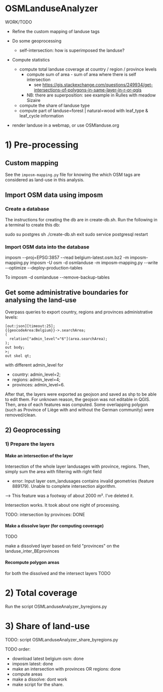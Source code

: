 # OSMLanduseAnalyzer


WORK/TODO

* Refine the custom mapping of landuse tags
* Do some geoprocessing
  * self-intersection: how is superimposed the landuse?

* Compute statistics
  * compute total landuse coverage at country / region / province levels
    * compute sum of area - sum of area where there is self intersection
      * see https://gis.stackexchange.com/questions/249934/get-intersections-of-polygons-in-same-layer-in-r-or-qgis
    * NB: there are superposition: see example in Rulles with meadow Sizaire
  * compute the share of landuse type
  * compute part of landuse=forest | natural=wood with leaf_type & leaf_cycle information
* render landuse in a webmap, or use OSMlanduse.org

# 1) Pre-processing
## Custom mapping

See the `imposm-mapping.py` file for knowing the which OSM tags are considered as land-use in this analysis.

## Import OSM data using imposm

### Create a database

The instructions for creating the db are in create-db.sh.
Run the following in a terminal to create this db:

sudo su postgres
sh ./create-db.sh
exit
sudo service postgresql restart

### Import OSM data into the database
imposm --proj=EPSG:3857 --read belgium-latest.osm.bz2 -m imposm-mapping.py
imposm -U osm -d osmlanduse -m imposm-mapping.py --write --optimize --deploy-production-tables

To
imposm -d osmlanduse --remove-backup-tables


## Get some administrative boundaries for analysing the land-use

Overpass queries to export country, regions and provinces administrative levels:
```
[out:json][timeout:25];
{{geocodeArea:Belgium}}->.searchArea;
(
  relation["admin_level"="6"](area.searchArea);
);
out body;
>;
out skel qt;
```
with different admin_level for
* country: admin_level=2;
* regions: admin_level=4;
* provinces: admin_level=6.

After that, the layers were exported as geojson and saved as shp to be able to edit them. For unknown reason, the geojson was not editable in QGIS. Then, area of each features was computed. Some overlapping polygon (such as Province of Liège with and without the German community) were removed/clean.

## 2) Geoprocessing

### 1) Prepare the layers
#### Make an intersection of the layer
Intersection of the whole layer landusages with province, regions. Then, simply sum the area with filtering with right field
 * error: Input layer osm_landusages contains invalid geometries (feature 889179). Unable to complete intersection algorithm.

--> This feature was a footway of about 2000 m². I've deleted it.

Intersection works. It took about one night of processing.

TODO: intersection by provinces: DONE

#### Make a dissolve layer (for computing coverage)
TODO

make a dissolved layer based on field "provinces" on the landuse_inter_BEprovinces


#### Recompute polygon areas
for both the dissolved and the intersect layers
TODO

# 2) Total coverage

Run the script OSMLanduseAnalyzer_byregions.py

# 3) Share of land-use

TODO: script OSMLanduseAnalyzer_share_byregions.py


TODO order:
* download latest belgium osm: done
* imposm latest: done
* make an intersection with provinces OR regions: done
* compute areas
* make a dissolve: dont work
* make script for the share.
